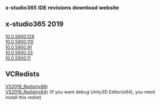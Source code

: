 <h3>x-studio365 IDE revisions download website</h3>

## x-studio365 2019
[10.0.5900.128](http://x-studio365.com/dl.php?version=10.0.5900.128)  
[10.0.5900.110](http://x-studio365.com/dl.php?version=10.0.5900.110)  
[10.0.5900.91](http://x-studio365.com/dl.php?version=10.0.5900.91)  
[10.0.5900.33](http://x-studio365.com/dl.php?version=10.0.5900.33)  
[10.0.5900.11](http://x-studio365.com/dl.php?version=10.0.5900.11)  

## VCRedists
[VS2019_Redist(x86)](http://x-studio365.com/fdl2.php?file=VC_redist.x86.exe)  
[VS2019_Redist(x64)](http://x-studio365.com/fdl2.php?file=VC_redist.x64.exe) (If you want debug Unity3D Editor(x64), you need install this redist)
